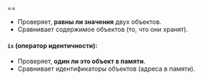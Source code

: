 ==
- Проверяет, **равны ли значения** двух объектов.
- Сравнивает содержимое объектов (то, что они хранят).

#### **`is` (оператор идентичности):**

- Проверяет, **один ли это объект в памяти**.
- Сравнивает идентификаторы объектов (адреса в памяти).